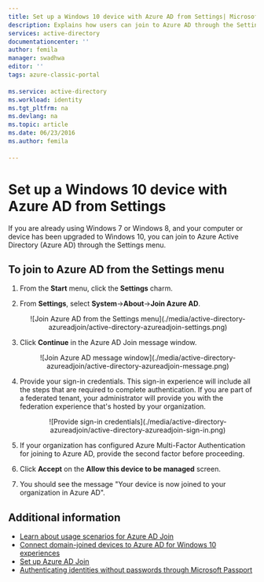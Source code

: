 ```yaml
---
title: Set up a Windows 10 device with Azure AD from Settings| Microsoft Azure
description: Explains how users can join to Azure AD through the Settings menu.
services: active-directory
documentationcenter: ''
author: femila
manager: swadhwa
editor: ''
tags: azure-classic-portal

ms.service: active-directory
ms.workload: identity
ms.tgt_pltfrm: na
ms.devlang: na
ms.topic: article
ms.date: 06/23/2016
ms.author: femila

---
```

# Set up a Windows 10 device with Azure AD from Settings
If you are already using Windows 7 or Windows 8, and your computer or device has been upgraded to Windows 10, you can join to Azure Active Directory (Azure AD) through the Settings menu.

## To join to Azure AD from the Settings menu
1. From the **Start** menu, click the **Settings** charm.
2. From **Settings**, select     **System**->**About**->**Join Azure AD**.
   
   <center>
   ![Join Azure AD from the Settings menu](./media/active-directory-azureadjoin/active-directory-azureadjoin-settings.png) </center>
3. Click **Continue** in the Azure AD Join message window.
   
   <center>
   ![Join Azure AD message window](./media/active-directory-azureadjoin/active-directory-azureadjoin-message.png) </center>
4. Provide your sign-in credentials. This sign-in experience will include all the steps that are required to complete authentication. If you are part of a federated tenant, your administrator will provide you with the federation experience that's hosted by your organization.
   <center>
   ![Provide sign-in credentials](./media/active-directory-azureadjoin/active-directory-azureadjoin-sign-in.png) </center>
5. If your organization has configured Azure Multi-Factor Authentication for joining to Azure AD, provide the second factor before proceeding.
6. Click **Accept** on the **Allow this device to be managed** screen.
7. You should see the message "Your device is now joined to your organization in Azure AD".

## Additional information
* [Learn about usage scenarios for Azure AD Join](active-directory-azureadjoin-deployment-aadjoindirect.md)
* [Connect domain-joined devices to Azure AD for Windows 10 experiences](active-directory-azureadjoin-devices-group-policy.md)
* [Set up Azure AD Join](active-directory-azureadjoin-setup.md)
* [Authenticating identities without passwords through Microsoft Passport](active-directory-azureadjoin-passport.md)

